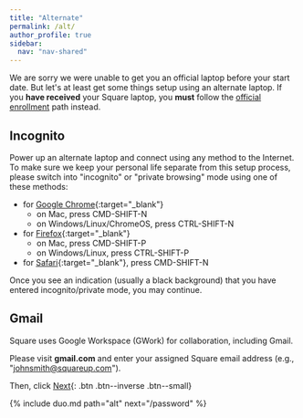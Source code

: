 ```yaml
---
title: "Alternate"
permalink: /alt/
author_profile: true
sidebar:
  nav: "nav-shared"
---
```


We are sorry we were unable to get you an official laptop before your start date. But let's at least get some things setup using an alternate laptop. If you __have received__ your Square laptop, you __must__ follow the [official enrollment](/os) path instead.

## Incognito

Power up an alternate laptop and connect using any method to the Internet. To make sure we keep your personal life separate from this setup process, please switch into "incognito" or "private browsing" mode using one of these methods:

* for [Google Chrome](https://support.google.com/chrome/answer/95464){:target="_blank"}
  * on Mac, press CMD-SHIFT-N
  * on Windows/Linux/ChromeOS, press CTRL-SHIFT-N
* for [Firefox](https://support.mozilla.org/en-US/kb/private-browsing-use-firefox-without-history){:target="_blank"}
  * on Mac, press CMD-SHIFT-P
  * on Windows/Linux, press CTRL-SHIFT-P
* for [Safari](https://support.apple.com/guide/safari/use-private-browsing-ibrw1069/mac){:target="_blank"}, press CMD-SHIFT-N

Once you see an indication (usually a black background) that you have entered incognito/private mode, you may continue.

## Gmail

Square uses Google Workspace (GWork) for collaboration, including Gmail. 

Please visit __gmail.com__ and enter your assigned Square email address (e.g., "johnsmith@squareup.com"). 

Then, click [Next](#duo){: .btn .btn--inverse .btn--small}

{% include duo.md path="alt" next="/password" %}
